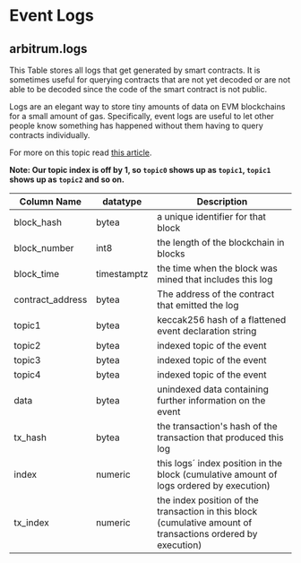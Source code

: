 # Event Logs

## arbitrum.logs

This Table stores all logs that get generated by smart contracts. It is sometimes useful for querying contracts that are not yet decoded or are not able to be decoded since the code of the smart contract is not public.

Logs are an elegant way to store tiny amounts of data on EVM blockchains for a small amount of gas. Specifically, event logs are useful to let other people know something has happened without them having to query contracts individually.

For more on this topic read [this article](https://medium.com/mycrypto/understanding-event-logs-on-the-ethereum-blockchain-f4ae7ba50378).



**Note: Our topic index is off by 1, so `topic0` shows up as `topic1`, `topic1` shows up as `topic2` and so on.**&#x20;

| **Column Name**   | **datatype** | **Description**                                                                                              |
| ----------------- | ------------ | ------------------------------------------------------------------------------------------------------------ |
| block\_hash       | bytea        | a unique identifier for that block                                                                           |
| block\_number     | int8         | the length of the blockchain in blocks                                                                       |
| block\_time       | timestamptz  | the time when the block was mined that includes this log                                                     |
| contract\_address | bytea        | The address of the contract that emitted the log                                                             |
| topic1            | bytea        | keccak256 hash of a flattened event declaration string                                                       |
| topic2            | bytea        | indexed topic of the event                                                                                 |
| topic3            | bytea        | indexed topic of the event                                                                                 |
| topic4            | bytea        | indexed topic of the event                                                                                 |
| data              | bytea        | unindexed data containing further information on the event                                                   |
| tx\_hash          | bytea        | the transaction's hash of the transaction that produced this log                                             |
| index             | numeric      | this logs´ index position in the block (cumulative amount of logs ordered by execution)                      |
| tx\_index         | numeric      | the index position of the transaction in this block (cumulative amount of transactions ordered by execution) |

